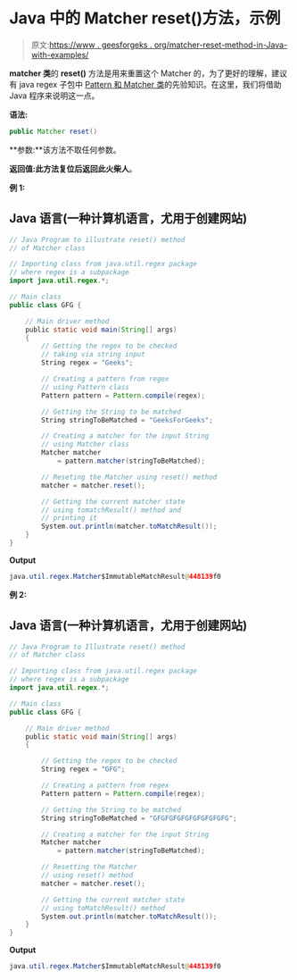 # Java 中的 Matcher reset()方法，示例

> 原文:[https://www . geesforgeks . org/matcher-reset-method-in-Java-with-examples/](https://www.geeksforgeeks.org/matcher-reset-method-in-java-with-examples/)

**matcher 类**的 **reset()** 方法是用来重置这个 Matcher 的，为了更好的理解，建议有 java regex 子包中 [Pattern 和 Matcher 类](https://www.geeksforgeeks.org/regular-expressions-in-java/)的先验知识。在这里，我们将借助 Java 程序来说明这一点。

**语法:**

```java
public Matcher reset()
```

**参数:**该方法不取任何参数。

**返回值:**此方法复位后返回此**火柴人**。

**例 1:**

## Java 语言(一种计算机语言，尤用于创建网站)

```java
// Java Program to illustrate reset() method
// of Matcher class

// Importing class from java.util.regex package
// where regex is a subpackage
import java.util.regex.*;

// Main class
public class GFG {

    // Main driver method
    public static void main(String[] args)
    {
        // Getting the regex to be checked
        // taking via string input
        String regex = "Geeks";

        // Creating a pattern from regex
        // using Pattern class
        Pattern pattern = Pattern.compile(regex);

        // Getting the String to be matched
        String stringToBeMatched = "GeeksForGeeks";

        // Creating a matcher for the input String
        // using Matcher class
        Matcher matcher
            = pattern.matcher(stringToBeMatched);

        // Reseting the Matcher using reset() method
        matcher = matcher.reset();

        // Getting the current matcher state
        // using tomatchResult() method and
        // printing it
        System.out.println(matcher.toMatchResult());
    }
}
```

**Output**

```java
java.util.regex.Matcher$ImmutableMatchResult@448139f0
```

**例 2:**

## Java 语言(一种计算机语言，尤用于创建网站)

```java
// Java Program to Illustrate reset() method
// of Matcher class

// Importing class from java.util.regex package
// where regex is a subpackage
import java.util.regex.*;

// Main class
public class GFG {

    // Main driver method
    public static void main(String[] args)
    {

        // Getting the regex to be checked
        String regex = "GFG";

        // Creating a pattern from regex
        Pattern pattern = Pattern.compile(regex);

        // Getting the String to be matched
        String stringToBeMatched = "GFGFGFGFGFGFGFGFGFG";

        // Creating a matcher for the input String
        Matcher matcher
            = pattern.matcher(stringToBeMatched);

        // Resetting the Matcher
        // using reset() method
        matcher = matcher.reset();

        // Getting the current matcher state
        // using toMatchResult() method
        System.out.println(matcher.toMatchResult());
    }
}
```

**Output**

```java
java.util.regex.Matcher$ImmutableMatchResult@448139f0
```